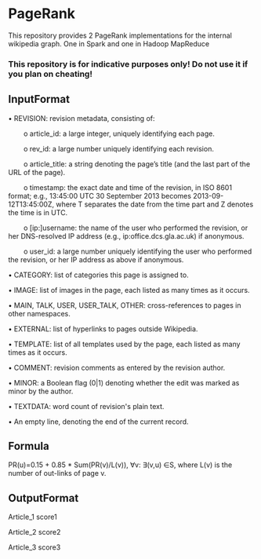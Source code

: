 # PageRank

This repository provides 2 PageRank implementations for the internal wikipedia graph. One in Spark and one in Hadoop MapReduce


### This repository is for indicative purposes only! Do not use it if you plan on cheating!
## InputFormat


• REVISION: revision metadata, consisting of:

&nbsp; &nbsp; &nbsp; &nbsp; o article_id: a large integer, uniquely identifying each page.  

&nbsp; &nbsp; &nbsp; &nbsp; o rev_id: a large number uniquely identifying each revision.  

&nbsp; &nbsp; &nbsp; &nbsp; o article_title: a string denoting the page’s title (and the last part of the URL of the page).

&nbsp; &nbsp; &nbsp; &nbsp; o timestamp: the exact date and time of the revision, in ISO 8601 format; e.g., 13:45:00
UTC 30 September 2013 becomes 2013-09-12T13:45:00Z, where T separates the date from the time part and Z denotes the time is in UTC.  

&nbsp; &nbsp; &nbsp; &nbsp; o [ip:]username: the name of the user who performed the revision, or her DNS-resolved IP address (e.g., ip:office.dcs.gla.ac.uk) if anonymous.  

&nbsp; &nbsp; &nbsp; &nbsp; o user_id: a large number uniquely identifying the user who performed the revision, or her IP address as above if anonymous.      

• CATEGORY: list of categories this page is assigned to.  

• IMAGE: list of images in the page, each listed as many times as it occurs.  

• MAIN, TALK, USER, USER_TALK, OTHER: cross-references to pages in other namespaces.  

• EXTERNAL: list of hyperlinks to pages outside Wikipedia.  

• TEMPLATE: list of all templates used by the page, each listed as many times as it occurs.  

• COMMENT: revision comments as entered by the revision author.  

• MINOR: a Boolean flag (0|1) denoting whether the edit was marked as minor by the author.  

• TEXTDATA: word count of revision's plain text.  

• An empty line, denoting the end of the current record.     



## Formula
PR(u)=0.15 + 0.85 * Sum(PR(v)/L(v)), ∀v: ∃(v,u) ∈S, where L(v) is the number of out-links of page v.

## OutputFormat
 Article_1 score1
 
 Article_2 score2
 
 Article_3 score3
